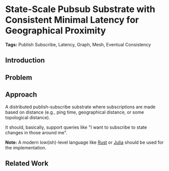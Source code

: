 # State-Scale Pubsub Substrate with Consistent Minimal Latency for Geographical Proximity

**Tags:** Publish Subscribe, Latency, Graph, Mesh, Eventual Consistency

## Introduction

## Problem

## Approach

A distributed publish-subscribe substrate where subscriptions are made based on distance (e.g., ping time, geographical distance, or some topological distance).

It should, basically, support queries like "I want to subscribe to state changes in those around me".

**Note:** A modern low(ish)-level language like [Rust](https://www.rust-lang.org) or [Julia](https://julialang.org) should be used for the implementation.

## Related Work

